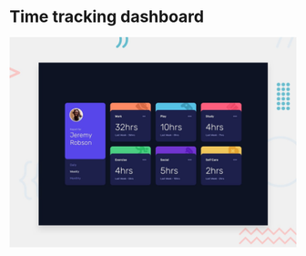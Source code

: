 # Time tracking dashboard

![Design preview for the Time tracking dashboard coding challenge](./design/desktop-preview.jpg)
